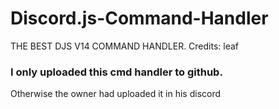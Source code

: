 # Discord.js-Command-Handler
THE BEST DJS V14 COMMAND HANDLER. Credits: leaf
### I only uploaded this cmd handler to github.
Otherwise the owner had uploaded it in his discord
